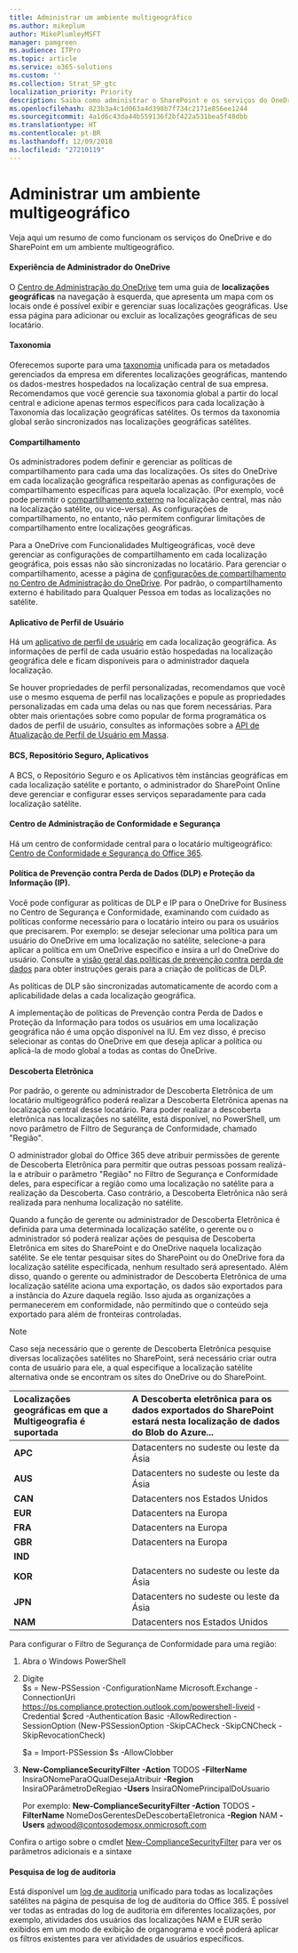 ```yaml
---
title: Administrar um ambiente multigeográfico
ms.author: mikeplum
author: MikePlumleyMSFT
manager: pamgreen
ms.audience: ITPro
ms.topic: article
ms.service: o365-solutions
ms.custom: ''
ms.collection: Strat_SP_gtc
localization_priority: Priority
description: Saiba como administrar o SharePoint e os serviços do OneDrive em um ambiente multigeográfico.
ms.openlocfilehash: 823b3a4c1d063a4d398b7f734c2171e856ee1244
ms.sourcegitcommit: 4a1d6c43da44b559136f2bf422a531bea5f48dbb
ms.translationtype: HT
ms.contentlocale: pt-BR
ms.lasthandoff: 12/09/2018
ms.locfileid: "27210119"
---
```

# <a name="administering-a-multi-geo-environment"></a>Administrar um ambiente multigeográfico

Veja aqui um resumo de como funcionam os serviços do OneDrive e do SharePoint em um ambiente multigeográfico.

#### <a name="onedrive-administrator-experience"></a>Experiência de Administrador do OneDrive

O [Centro de Administração do OneDrive](https://admin.onedrive.com) tem uma guia de **localizações geográficas** na navegação à esquerda, que apresenta um mapa com os locais onde é possível exibir e gerenciar suas localizações geográficas. Use essa página para adicionar ou excluir as localizações geográficas de seu locatário.

#### <a name="taxonomy"></a>Taxonomia

Oferecemos suporte para uma [taxonomia](https://support.office.com/article/A180FA28-6405-4679-9EC3-81D2028C4EFC) unificada para os metadados gerenciados da empresa em diferentes localizações geográficas, mantendo os dados-mestres hospedados na localização central de sua empresa. Recomendamos que você gerencie sua taxonomia global a partir do local central e adicione apenas termos específicos para cada localização à Taxonomia das localização geográficas satélites. Os termos da taxonomia global serão sincronizados nas localizações geográficas satélites.

#### <a name="sharing"></a>Compartilhamento

Os administradores podem definir e gerenciar as políticas de compartilhamento para cada uma das localizações. Os sites do OneDrive em cada localização geográfica respeitarão apenas as configurações de compartilhamento específicas para aquela localização. (Por exemplo, você pode permitir o [compartilhamento externo](https://support.office.com/article/C8A462EB-0723-4B0B-8D0A-70FEAFE4BE85) na localização central, mas não na localização satélite, ou vice-versa). As configurações de compartilhamento, no entanto, não permitem configurar limitações de compartilhamento entre localizações geográficas.

Para a OneDrive com Funcionalidades Multigeográficas, você deve gerenciar as configurações de compartilhamento em cada localização geográfica, pois essas não são sincronizadas no locatário. Para gerenciar o compartilhamento, acesse a página de [configurações de compartilhamento no Centro de Administração do OneDrive](https://admin.onedrive.com/?v=SharingSettings). Por padrão, o compartilhamento externo é habilitado para Qualquer Pessoa em todas as localizações no satélite.

#### <a name="user-profile-application"></a>Aplicativo de Perfil de Usuário

Há um [aplicativo de perfil de usuário](https://support.office.com/article/494bec9c-6654-41f0-920f-f7f937ea9723) em cada localização geográfica. As informações de perfil de cada usuário estão hospedadas na localização geográfica dele e ficam disponíveis para o administrador daquela localização.

Se houver propriedades de perfil personalizadas, recomendamos que você use o mesmo esquema de perfil nas localizações e popule as propriedades personalizadas em cada uma delas ou nas que forem necessárias. Para obter mais orientações sobre como popular de forma programática os dados de perfil de usuário, consultes as informações sobre a [API de Atualização de Perfil de Usuário em Massa](https://docs.microsoft.com/pt-BR/sharepoint/dev/solution-guidance/bulk-user-profile-update-api-for-sharepoint-online).

#### <a name="bcs-secure-store-apps"></a>BCS, Repositório Seguro, Aplicativos

A BCS, o Repositório Seguro e os Aplicativos têm instâncias geográficas em cada localização satélite e portanto, o administrador do SharePoint Online deve gerenciar e configurar esses serviços separadamente para cada localização satélite.

#### <a name="security-and-compliance-admin-center"></a>Centro de Administração de Conformidade e Segurança

Há um centro de conformidade central para o locatário multigeográfico: [Centro de Conformidade e Segurança do Office 365](https://protection.office.com/?rfr=AdminCenter\#/homepage).

#### <a name="information-protection-ip-data-loss-prevention-dlp-policy"></a>Política de Prevenção contra Perda de Dados (DLP) e Proteção da Informação (IP). 

Você pode configurar as políticas de DLP e IP para o OneDrive for Business no Centro de Segurança e Conformidade, examinando com cuidado as políticas conforme necessário para o locatário inteiro ou para os usuários que precisarem. Por exemplo: se desejar selecionar uma política para um usuário do OneDrive em uma localização no satélite, selecione-a para aplicar a política em um OneDrive específico e insira a url do OneDrive do usuário. Consulte a [visão geral das políticas de prevenção contra perda de dados](https://support.office.com/article/1966b2a7-d1e2-4d92-ab61-42efbb137f5e) para obter instruções gerais para a criação de políticas de DLP.

As políticas de DLP são sincronizadas automaticamente de acordo com a aplicabilidade delas a cada localização geográfica.

A implementação de políticas de Prevenção contra Perda de Dados e Proteção da Informação para todos os usuários em uma localização geográfica não é uma opção disponível na IU. Em vez disso, é preciso selecionar as contas do OneDrive em que deseja aplicar a política ou aplicá-la de modo global a todas as contas do OneDrive. 

#### <a name="ediscovery"></a>Descoberta Eletrônica 

Por padrão, o gerente ou administrador de Descoberta Eletrônica de um locatário multigeográfico poderá realizar a Descoberta Eletrônica apenas na localização central desse locatário. Para poder realizar a descoberta eletrônica nas localizações no satélite, está disponível, no PowerShell, um novo parâmetro de Filtro de Segurança de Conformidade, chamado "Região".

O administrador global do Office 365 deve atribuir permissões de gerente de Descoberta Eletrônica para permitir que outras pessoas possam realizá-la e atribuir o parâmetro "Região" no Filtro de Segurança e Conformidade deles, para especificar a região como uma localização no satélite para a realização da Descoberta. Caso contrário, a Descoberta Eletrônica não será realizada para nenhuma localização no satélite.

Quando a função de gerente ou administrador de Descoberta Eletrônica é definida para uma determinada localização satélite, o gerente ou o administrador só poderá realizar ações de pesquisa de Descoberta Eletrônica em sites do SharePoint e do OneDrive naquela localização satélite. Se ele tentar pesquisar sites do SharePoint ou do OneDrive fora da localização satélite especificada, nenhum resultado será apresentado. Além disso, quando o gerente ou administrador de Descoberta Eletrônica de uma localização satélite aciona uma exportação, os dados são exportados para a instância do Azure daquela região. Isso ajuda as organizações a permanecerem em conformidade, não permitindo que o conteúdo seja exportado para além de fronteiras controladas.

> [!NOTE]
> Caso seja necessário que o gerente de Descoberta Eletrônica pesquise diversas localizações satélites no SharePoint, será necessário criar outra conta de usuário para ele, a qual especifique a localização satélite alternativa onde se encontram os sites do OneDrive ou do SharePoint.

<table>
<thead>
<tr class="header">
<th align="left"><strong>Localizações geográficas em que a Multigeografia é suportada</strong></th>
<th align="left"><strong>A Descoberta eletrônica para os dados exportados do SharePoint estará nesta localização de dados do Blob do Azure...</strong></th>
</tr>
</thead>
<tbody>
<tr class="odd">
<td align="left"><strong>APC</strong></td>
<td align="left">Datacenters no sudeste ou leste da Ásia</td>
</tr>
<tr class="odd">
<td align="left"><strong>AUS</strong></td>
<td align="left">Datacenters no sudeste ou leste da Ásia</td>
</tr>
<tr class="even">
<td align="left"><strong>CAN</strong></td>
<td align="left">Datacenters nos Estados Unidos</td>
</tr>
<tr class="even">
<td align="left"><strong>EUR</strong></td>
<td align="left">Datacenters na Europa</td>
</tr>
<tr class="odd">
<td align="left"><strong>FRA</strong></td>
<td align="left">Datacenters na Europa</td>
</tr>
<tr class="odd">
<td align="left"><strong>GBR</strong></td>
<td align="left">Datacenters na Europa</td>
</tr>
<tr class="even">
<td align="left"><strong>IND</strong></td>
<td align="left"></td>
</tr>
<tr class="even">
<td align="left"><strong>KOR</strong></td>
<td align="left">Datacenters no sudeste ou leste da Ásia</td>
</tr>
<tr class="even">
<td align="left"><strong>JPN </strong></td>
<td align="left">Datacenters no sudeste ou leste da Ásia</td>
</tr>
<tr class="odd">
<td align="left"><strong>NAM</strong></td>
<td align="left">Datacenters nos Estados Unidos</td>
</tr>
</tbody>
</table>

Para configurar o Filtro de Segurança de Conformidade para uma região:

1.  Abra o Windows PowerShell

2.  Digite  
    $s = New-PSSession -ConfigurationName Microsoft.Exchange -ConnectionUri <https://ps.compliance.protection.outlook.com/powershell-liveid> -Credential $cred -Authentication Basic -AllowRedirection -SessionOption (New-PSSessionOption -SkipCACheck -SkipCNCheck -SkipRevocationCheck)

    $a = Import-PSSession $s -AllowClobber  

3.  **New-ComplianceSecurityFilter** **-Action** TODOS **-FilterName** InsiraONomeParaOQualDesejaAtribuir **-Region** InsiraOParâmetroDeRegiao **-Users** InsiraONomePrincipalDoUsuario

    Por exemplo: **New-ComplianceSecurityFilter -Action** TODOS **-FilterName** NomeDosGerentesDeDescobertaEletronica **-Region** NAM **-Users** adwood@contosodemosx.onmicrosoft.com

Confira o artigo sobre o cmdlet [New-ComplianceSecurityFilter](https://technet.microsoft.com/library/mt210915(v=exchg.160).aspx) para ver os parâmetros adicionais e a sintaxe

#### <a name="audit-log-search"></a>Pesquisa de log de auditoria

Está disponível um [log de auditoria](https://support.office.com/article/0d4d0f35-390b-4518-800e-0c7ec95e946c) unificado para todas as localizações satélites na página de pesquisa de log de auditoria do Office 365. É possível ver todas as entradas do log de auditoria em diferentes localizações, por exemplo, atividades dos usuários das localizações NAM e EUR serão exibidos em um modo de exibição de organograma e você poderá aplicar os filtros existentes para ver atividades de usuários específicos.
